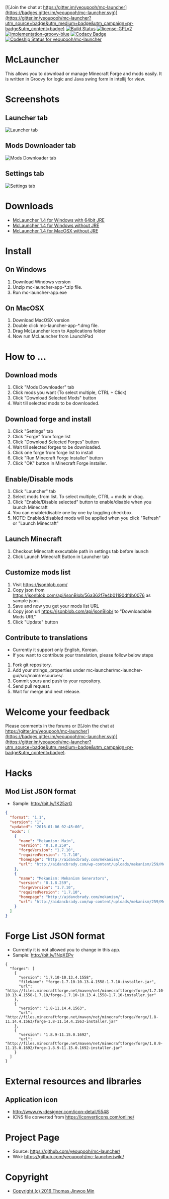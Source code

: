 [![Join the chat at https://gitter.im/yeoupooh/mc-launcher](https://badges.gitter.im/yeoupooh/mc-launcher.svg)](https://gitter.im/yeoupooh/mc-launcher?utm_source=badge&utm_medium=badge&utm_campaign=pr-badge&utm_content=badge)
[![Build Status](https://travis-ci.org/yeoupooh/mc-launcher.svg)](https://travis-ci.org/yeoupooh/mc-launcher)
[![license-GPLv2](https://img.shields.io/badge/license-GPLv2-blue.svg)](http://www.gnu.org/licenses/old-licenses/gpl-2.0.en.html)
[![implementation-groovy-blue](https://img.shields.io/badge/client-groovy-blue.svg)](http://www.groovy-lang.org/)
[![Codacy Badge](https://api.codacy.com/project/badge/grade/524f850425644312b6181a44b5374df8)](https://www.codacy.com/app/thomas-min-v1/mc-launcher)
[![Codeship Status for yeoupooh/mc-launcher](https://codeship.com/projects/327094a0-9e42-0133-4bc7-36bf3814fed7/status?branch=master)](https://codeship.com/projects/127717)

# McLauncher

This allows you to download or manage Minecraft Forge and mods easily. It is written in Groovy for logic and Java swing form in intellij for view.

# Screenshots

## Launcher tab
![Launcher tab](/docs/images/screenshot-mc-launcher-launcher-tab.png)

## Mods Downloader tab
![Mods Downloader tab](/docs/images/screenshot-mc-launcher-mods-downloader-tab.png)

## Settings tab
![Settings tab](/docs/images/screenshot-mc-launcher-settings-tab.png)

# Downloads

* [McLauncher 1.4 for Windows with 64bit JRE](http://adf.ly/12104053/mclauncher-14-for-windows-with-64bit-jre)
* [McLauncher 1.4 for Windows without JRE](http://adf.ly/1VRbiC)
* [McLauncher 1.4 for MacOSX without JRE](http://adf.ly/1VRbsy)

# Install

## On Windows
1. Download Windows version
2. Unzip mc-launcher-app-*.zip file.
2. Run mc-launcher-app.exe

## On MacOSX
1. Download MacOSX version
2. Double click mc-launcher-app-*.dmg file.
3. Drag McLauncher icon to Applications folder
4. Now run McLauncher from LaunchPad

# How to ...

## Download mods
1. Click "Mods Downloader" tab
2. Click mods you want (To select multiple, CTRL + Click)
3. Click "Download Selected Mods" button
4. Wait till selected mods to be downloaded.

## Download forge and install
1. Click "Settings" tab
2. Click "Forge" from forge list
3. Click "Download Selected Forges" button
4. Wait till selected forges to be downloaded.
5. Click one forge from forge list to install
6. Click "Run Minecraft Forge Installer" button
7. Click "OK" button in Minecraft Forge installer.

## Enable/Disable mods
1. Click "Launcher" tab
2. Select mods from list. To select multiple, CTRL + mods or drag.
3. Click "Enable/Disable selected" button to enable/disable when you launch Minecraft
4. You can enable/disable one by one by toggling checkbox.
5. NOTE: Enabled/disabled mods will be applied when you click "Refresh" or "Launch Minecraft"

## Launch Minecraft
1. Checkout Minecraft executable path in settings tab before launch
2. Click Launch Minecraft Button in Launcher tab

## Customize mods list
1. Visit https://jsonblob.com/
2. Copy json from https://jsonblob.com/api/jsonBlob/56a362f7e4b01190df4b0076 as sample json.
3. Save and now you get your mods list URL
4. Copy json url https://jsonblob.com/api/jsonBlob/<your id> to "Downloadable Mods URL"
5. Click "Update" button

## Contribute to translations
* Currently it support only English, Korean.
* If you want to contribute your translation, please follow below steps
1. Fork git repository.
2. Add your strings_<your lang>.properties under mc-launcher/mc-launcher-gui/src/main/resources/.
3. Commit yours and push to your repository.
4. Send pull request.
5. Wait for merge and next release.


# Welcome your feedback
Please comments in the forums or [![Join the chat at https://gitter.im/yeoupooh/mc-launcher](https://badges.gitter.im/yeoupooh/mc-launcher.svg)](https://gitter.im/yeoupooh/mc-launcher?utm_source=badge&utm_medium=badge&utm_campaign=pr-badge&utm_content=badge).

# Hacks

## Mod List JSON format
* Sample: http://bit.ly/1K25zrG
```json
{
  "format": "1.1",
  "version": "1",
  "updated": "2016-01-06 02:45:00",
  "mods": [
    {
      "name": "Mekanism: Main",
      "version": "8.1.8.259",
      "forgeVersion": "1.7.10",
      "requiredVersion": "1.7.10",
      "homepage": "http://aidancbrady.com/mekanism/",
      "url": "http://aidancbrady.com/wp-content/uploads/mekanism/259/Mekanism-1.7.10-8.1.8.259.jar"
    },
    {
      "name": "Mekanism: Mekanism Generators",
      "version": "8.1.8.259",
      "forgeVersion": "1.7.10",
      "requiredVersion": "1.7.10",
      "homepage": "http://aidancbrady.com/mekanism/",
      "url": "http://aidancbrady.com/wp-content/uploads/mekanism/259/MekanismGenerators-1.7.10-8.1.8.259.jar"
    }
  ]
}
```

# Forge List JSON format
* Currently it is not allowed you to change in this app. 
* Sample: http://bit.ly/1NqXEPv
```
{
  "forges": [
    {
      "version": "1.7.10-10.13.4.1558",
      "fileName": "forge-1.7.10-10.13.4.1558-1.7.10-installer.jar",
      "url": "http://files.minecraftforge.net/maven/net/minecraftforge/forge/1.7.10-10.13.4.1558-1.7.10/forge-1.7.10-10.13.4.1558-1.7.10-installer.jar"
    },
    {
      "version": "1.8-11.14.4.1563",
      "url": "http://files.minecraftforge.net/maven/net/minecraftforge/forge/1.8-11.14.4.1563/forge-1.8-11.14.4.1563-installer.jar"
    },
    {
      "version": "1.8.9-11.15.0.1692",
      "url": "http://files.minecraftforge.net/maven/net/minecraftforge/forge/1.8.9-11.15.0.1692/forge-1.8.9-11.15.0.1692-installer.jar"
    }
  ]
}
```


# External resources and libraries

## Application icon
* http://www.rw-designer.com/icon-detail/5548
* ICNS file converted from https://iconverticons.com/online/

# Project Page
* Source: https://github.com/yeoupooh/mc-launcher/
* Wiki: https://github.com/yeoupooh/mc-launcher/wiki/

# Copyright
* [Copyright (c) 2016 Thomas Jinwoo Min](LICENSE)

